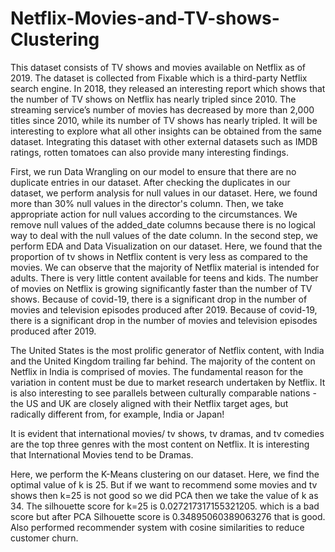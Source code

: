 # Netflix-Movies-and-TV-shows-Clustering

This dataset consists of TV shows and movies available on Netflix as of 2019. The dataset is collected from Fixable which is a third-party Netflix search engine. In 2018, they released an interesting report which shows that the number of TV shows on Netflix has nearly tripled since 2010. The streaming service’s number of movies has decreased by more than 2,000 titles since 2010, while its number of TV shows has nearly tripled. It will be interesting to explore what all other insights can be obtained from the same dataset. Integrating this dataset with other external datasets such as IMDB ratings, rotten tomatoes can also provide many interesting findings.

First, we run Data Wrangling on our model to ensure that there are no duplicate entries in our dataset. After checking the duplicates in our dataset, we perform analysis for null values in our dataset. Here, we found more than 30% null values in the director's column. Then, we take appropriate action for null values according to the circumstances. We remove null values of the added_date columns because there is no logical way to deal with the null values of the date column.
In the second step, we perform EDA and Data Visualization on our dataset. Here, we found that the proportion of tv shows in Netflix content is very less as compared to the movies. We can observe that the majority of Netflix material is intended for adults. There is very little content available for teens and kids. The number of movies on Netflix is growing significantly faster than the number of TV shows. Because of covid-19, there is a significant drop in the number of movies and television episodes produced after 2019. Because of covid-19, there is a significant drop in the number of movies and television episodes produced after 2019.

The United States is the most prolific generator of Netflix content, with India and the United Kingdom trailing far behind. The majority of the content on Netflix in India is comprised of movies. The fundamental reason for the variation in content must be due to market research undertaken by Netflix. It is also interesting to see parallels between culturally comparable nations - the US and UK are closely aligned with their Netflix target ages, but radically different from, for example, India or Japan!

It is evident that international movies/ tv shows, tv dramas, and tv comedies are the top three genres with the most content on Netflix. It is interesting that International Movies tend to be Dramas.

Here, we perform the K-Means clustering on our dataset. Here, we find the optimal value of k is 25. But if we want to recommend some movies and tv shows then k=25 is not good so we did PCA then we take the value of k as 34. The silhouette score for k=25 is 0.027217317155321205.  which is a bad score but after PCA Silhouette score is 0.34895060389063276 that is good. Also performed recommender system with cosine similarities to reduce customer churn.
